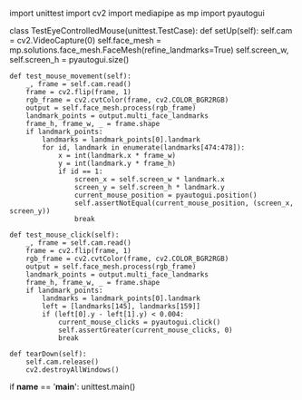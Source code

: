 import unittest
import cv2
import mediapipe as mp
import pyautogui

class TestEyeControlledMouse(unittest.TestCase):
    def setUp(self):
        self.cam = cv2.VideoCapture(0)
        self.face_mesh = mp.solutions.face_mesh.FaceMesh(refine_landmarks=True)
        self.screen_w, self.screen_h = pyautogui.size()
    
    def test_mouse_movement(self):
        _, frame = self.cam.read()
        frame = cv2.flip(frame, 1)
        rgb_frame = cv2.cvtColor(frame, cv2.COLOR_BGR2RGB)
        output = self.face_mesh.process(rgb_frame)
        landmark_points = output.multi_face_landmarks
        frame_h, frame_w, _ = frame.shape
        if landmark_points:
            landmarks = landmark_points[0].landmark
            for id, landmark in enumerate(landmarks[474:478]):
                x = int(landmark.x * frame_w)
                y = int(landmark.y * frame_h)
                if id == 1:
                    screen_x = self.screen_w * landmark.x
                    screen_y = self.screen_h * landmark.y
                    current_mouse_position = pyautogui.position()
                    self.assertNotEqual(current_mouse_position, (screen_x, screen_y))
                    break
    
    def test_mouse_click(self):
        _, frame = self.cam.read()
        frame = cv2.flip(frame, 1)
        rgb_frame = cv2.cvtColor(frame, cv2.COLOR_BGR2RGB)
        output = self.face_mesh.process(rgb_frame)
        landmark_points = output.multi_face_landmarks
        frame_h, frame_w, _ = frame.shape
        if landmark_points:
            landmarks = landmark_points[0].landmark
            left = [landmarks[145], landmarks[159]]
            if (left[0].y - left[1].y) < 0.004:
                current_mouse_clicks = pyautogui.click()
                self.assertGreater(current_mouse_clicks, 0)
                break
                
    def tearDown(self):
        self.cam.release()
        cv2.destroyAllWindows()

if __name__ == '__main__':
    unittest.main()
